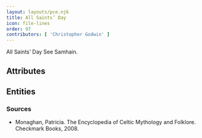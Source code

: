 ```yaml
---
layout: layouts/pce.njk
title: All Saints’ Day
icon: file-lines
order: 97
contributors: [ 'Christopher Godwin' ]
---
```

All Saints’ Day See Samhain.

## Attributes


## Entities


### Sources

- Monaghan, Patricia. The Encyclopedia of Celtic Mythology and Folklore. Checkmark Books, 2008.

